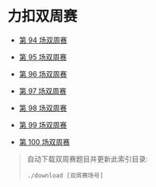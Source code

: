 # 力扣双周赛

- [第 94 场双周赛](94)

- [第 95 场双周赛](95)

- [第 96 场双周赛](96)

- [第 97 场双周赛](97)

- [第 98 场双周赛](98)

- [第 99 场双周赛](99)

- [第 100 场双周赛](100)

> 自动下载双周赛题目并更新此索引目录:
> ```shell
> ./download [双周赛场号]
> ```
